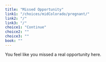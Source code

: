 ```yaml
---
title: "Missed Opportunity"
link1: "/choices/midColorado/pregnant/"
link2: "/"
link3: "/"
choice1: "Continue"
choice2: ""
choice3: ""
book: ""
---
```

You feel like you missed a real opportunity here.